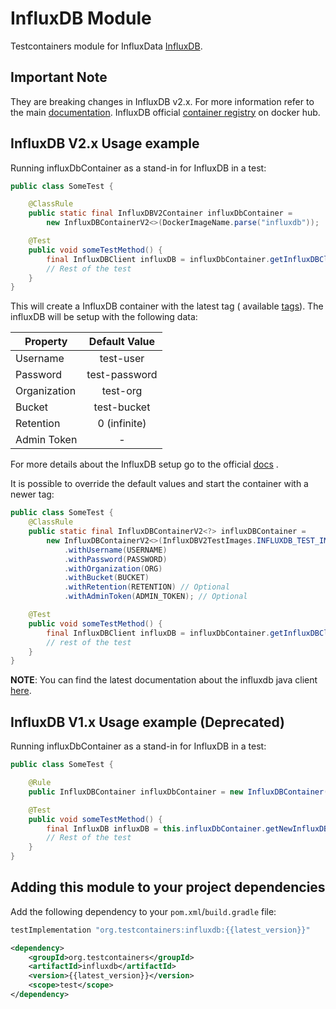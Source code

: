 # InfluxDB Module

Testcontainers module for InfluxData [InfluxDB](https://www.influxdata.com/products/influxdb/).

## Important Note

They are breaking changes in InfluxDB v2.x. For more information refer to the
main [documentation](https://docs.influxdata.com/influxdb/v2.0/upgrade/v1-to-v2/). InfluxDB
official [container registry](https://hub.docker.com/_/influxdb) on docker hub.

## InfluxDB V2.x Usage example

Running influxDbContainer as a stand-in for InfluxDB in a test:

```java
public class SomeTest {

    @ClassRule
    public static final InfluxDBV2Container influxDbContainer =
        new InfluxDBContainerV2<>(DockerImageName.parse("influxdb"));

    @Test
    public void someTestMethod() {
        final InfluxDBClient influxDB = influxDbContainer.getInfluxDBClient();
        // Rest of the test
    }
}
```

This will create a InfluxDB container with the latest tag (
available [tags](https://hub.docker.com/_/influxdb?tab=tags&page=1&ordering=last_updated)). The influxDB will be setup
with the following data:<br/>

| Property      | Default Value | 
| ------------- |:-------------:|
| Username      | test-user     | 
| Password      | test-password | 
| Organization  | test-org      |
| Bucket        | test-bucket   |  
| Retention     | 0 (infinite)  |
| Admin Token   |       -       |

For more details about the InfluxDB setup go to the
official [docs](https://docs.influxdata.com/influxdb/v2.0/upgrade/v1-to-v2/docker/#influxdb-2x-initialization-credentials)
.

It is possible to override the default values and start the container with a newer tag:

```java
public class SomeTest {
    @ClassRule
    public static final InfluxDBContainerV2<?> influxDBContainer =
        new InfluxDBContainerV2<>(InfluxDBV2TestImages.INFLUXDB_TEST_IMAGE)
            .withUsername(USERNAME)
            .withPassword(PASSWORD)
            .withOrganization(ORG)
            .withBucket(BUCKET)
            .withRetention(RETENTION) // Optional
            .withAdminToken(ADMIN_TOKEN); // Optional

    @Test
    public void someTestMethod() {
        final InfluxDBClient influxDB = influxDbContainer.getInfluxDBClient();
        // rest of the test
    }
}
```

**NOTE**: You can find the latest documentation about the influxdb java
client [here](https://github.com/influxdata/influxdb-client-java).

## InfluxDB V1.x Usage example (Deprecated)

Running influxDbContainer as a stand-in for InfluxDB in a test:

```java
public class SomeTest {

    @Rule
    public InfluxDBContainer influxDbContainer = new InfluxDBContainer();

    @Test
    public void someTestMethod() {
        final InfluxDB influxDB = this.influxDbContainer.getNewInfluxDB();
        // Rest of the test
    }
}
```

## Adding this module to your project dependencies

Add the following dependency to your `pom.xml`/`build.gradle` file:

```groovy tab='Gradle'
testImplementation "org.testcontainers:influxdb:{{latest_version}}"
```

```xml tab='Maven'
<dependency>
    <groupId>org.testcontainers</groupId>
    <artifactId>influxdb</artifactId>
    <version>{{latest_version}}</version>
    <scope>test</scope>
</dependency>
```

